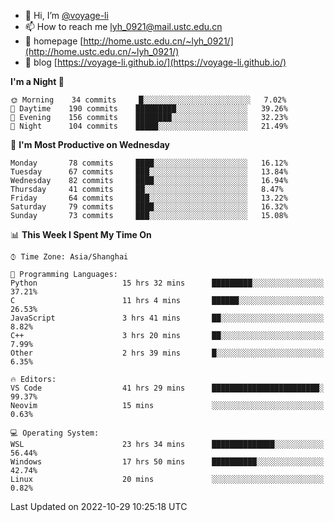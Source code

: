 - 👋 Hi, I’m [@voyage-li](https://github.com/voyage-li/)
- 📫 How to reach me [lyh_0921@mail.ustc.edu.cn](mailto:lyh_0921@mail.ustc.edu.cn)
- 👯 homepage [http://home.ustc.edu.cn/~lyh_0921/](http://home.ustc.edu.cn/~lyh_0921/)
- 🥤 blog [https://voyage-li.github.io/](https://voyage-li.github.io/)

<!--START_SECTION:waka-->
**I'm a Night 🦉** 

```text
🌞 Morning    34 commits     █░░░░░░░░░░░░░░░░░░░░░░░░   7.02% 
🌆 Daytime    190 commits    █████████░░░░░░░░░░░░░░░░   39.26% 
🌃 Evening    156 commits    ████████░░░░░░░░░░░░░░░░░   32.23% 
🌙 Night      104 commits    █████░░░░░░░░░░░░░░░░░░░░   21.49%

```
📅 **I'm Most Productive on Wednesday** 

```text
Monday       78 commits     ████░░░░░░░░░░░░░░░░░░░░░   16.12% 
Tuesday      67 commits     ███░░░░░░░░░░░░░░░░░░░░░░   13.84% 
Wednesday    82 commits     ████░░░░░░░░░░░░░░░░░░░░░   16.94% 
Thursday     41 commits     ██░░░░░░░░░░░░░░░░░░░░░░░   8.47% 
Friday       64 commits     ███░░░░░░░░░░░░░░░░░░░░░░   13.22% 
Saturday     79 commits     ████░░░░░░░░░░░░░░░░░░░░░   16.32% 
Sunday       73 commits     ███░░░░░░░░░░░░░░░░░░░░░░   15.08%

```


📊 **This Week I Spent My Time On** 

```text
⌚︎ Time Zone: Asia/Shanghai

💬 Programming Languages: 
Python                   15 hrs 32 mins      █████████░░░░░░░░░░░░░░░░   37.21% 
C                        11 hrs 4 mins       ██████░░░░░░░░░░░░░░░░░░░   26.53% 
JavaScript               3 hrs 41 mins       ██░░░░░░░░░░░░░░░░░░░░░░░   8.82% 
C++                      3 hrs 20 mins       ██░░░░░░░░░░░░░░░░░░░░░░░   7.99% 
Other                    2 hrs 39 mins       █░░░░░░░░░░░░░░░░░░░░░░░░   6.35%

🔥 Editors: 
VS Code                  41 hrs 29 mins      ████████████████████████░   99.37% 
Neovim                   15 mins             ░░░░░░░░░░░░░░░░░░░░░░░░░   0.63%

💻 Operating System: 
WSL                      23 hrs 34 mins      ██████████████░░░░░░░░░░░   56.44% 
Windows                  17 hrs 50 mins      ██████████░░░░░░░░░░░░░░░   42.74% 
Linux                    20 mins             ░░░░░░░░░░░░░░░░░░░░░░░░░   0.82%

```


 Last Updated on 2022-10-29 10:25:18 UTC
<!--END_SECTION:waka-->